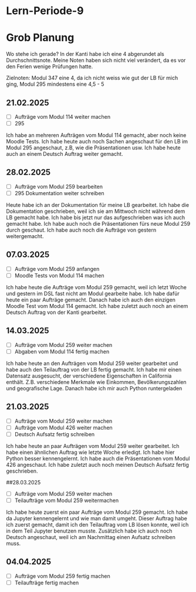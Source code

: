 # Lern-Periode-9

# Grob Planung

Wo stehe ich gerade? In der Kanti habe ich eine 4 abgerundet als Durchschnittsnote. Meine Noten haben sich nicht viel verändert, da es vor den Ferien wenige Prüfungen hatte. 

Zielnoten: Modul 347 eine 4, da ich nicht weiss wie gut der LB für mich ging, Modul 295 mindestens eine 4,5 - 5

## 21.02.2025
- [ ] Aufträge vom Modul 114 weiter machen
- [ ] 295

Ich habe an mehreren Aufträgen vom Modul 114 gemacht, aber noch keine Moodle Tests. Ich habe heute auch noch Sachen angeschaut für den LB im Modul 295 angeschaut, z.B, wie die Präsentationen usw. Ich habe heute auch an einem Deutsch Auftrag weiter gemacht. 


## 28.02.2025
- [ ] Aufträge vom Modul 259 bearbeiten
- [ ] 295 Dokumentation weiter schreiben

Heute habe ich an der Dokumentation für meine LB gearbeitet. Ich habe die Dokumentation geschrieben, weil ich sie am Mittwoch nicht während dem LB gemacht habe. Ich habe bis jetzt nur das aufgeschrieben was ich auch gemacht habe. Ich habe auch noch die Präsentationen fürs neue Modul 259 durch geschaut. Ich habe auch noch die Aufträge von gestern weitergemacht.


## 07.03.2025
- [ ] Aufträge vom Modul 259 anfangen
- [ ] Moodle Tests von Modul 114 machen

Ich habe heute die Aufträge vom Modul 259 gemacht, weil ich letzt Woche und gestern im DSL fast nicht am Modul gearbeite habe. Ich habe dafür heute ein paar Aufträge gemacht. Danach habe ich auch den einzigen Moodle Test vom Modul 114 gemacht. Ich habe zuletzt auch noch an einem Deutsch Auftrag von der Kanti gearbeitet.


## 14.03.2025
- [ ] Aufträge vom Modul 259 weiter machen
- [ ] Abgaben vom Modul 114 fertig machen

Ich habe heute an den Aufträgen vom Modul 259 weiter gearbeitet und habe auch den Teilauftrag von der LB fertig gemacht. Ich habe mir einen Datensatz ausgesucht, der verschiedene Eigenschaften in California enthält. Z.B. verschiedene Merkmale wie Einkommen, Bevölkerungszahlen und geografische Lage. Danach habe ich mir auch Python runtergeladen 


## 21.03.2025
- [ ] Aufträge vom Modul 259 weiter machen
- [ ] Aufträge vom Modul 426 weiter machen
- [ ] Deutsch Aufsatz fertig schreiben

Ich habe heute an paar Aufträgen vom Modul 259 weiter gearbeitet. Ich habe einen ähnlichen Auftrag wie letzte Woche erledigt. Ich habe hier Python besser kennengelernt. Ich habe auch die Präsentationen vom Modul 426 angeschaut. Ich habe zuletzt auch noch meinen Deutsch Aufsatz fertig geschrieben. 



##28.03.2025
- [ ] Aufträge vom Modul 259 weiter machen
- [ ] Teilaufträge vom Modul 259 weitermachen

Ich habe heute zuerst ein paar Aufträge vom Modul 259 gemacht. Ich habe da Jupyter kennengelernt und wie man damit umgeht. Dieser Auftrag habe ich zuerst gemacht, damit ich den Teilauftrag vom LB lösen konnte, weil ich in dem Teil Jupyter benutzen musste. Zusätzlich habe ich auch noch Deutsch angeschaut, weil ich am Nachmittag einen Aufsatz schreiben muss. 

## 04.04.2025
- [ ] Aufträge vom Modul 259 fertig machen
- [ ] Teilaufträge fertig machen

